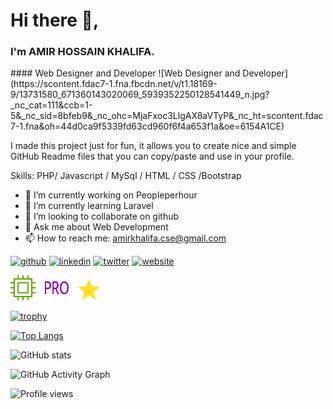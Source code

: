 # Hi there 👋, 
<h3>I'm AMIR HOSSAIN KHALIFA.</h3>
#### Web Designer and Developer
![Web Designer and Developer](https://scontent.fdac7-1.fna.fbcdn.net/v/t1.18169-9/13731580_671360143020069_5939352250128541449_n.jpg?_nc_cat=111&ccb=1-5&_nc_sid=8bfeb9&_nc_ohc=MjaFxoc3LlgAX8aVTyP&_nc_ht=scontent.fdac7-1.fna&oh=44d0ca9f5339fd63cd960f6f4a653f1a&oe=6154A1CE)

I made this project just for fun, it allows you to create nice and simple GitHub Readme files that you can copy/paste and use in your profile.

Skills: PHP/ Javascript / MySql / HTML / CSS /Bootstrap

- 🔭 I’m currently working on Peopleperhour 
- 🌱 I’m currently learning Laravel 
- 👯 I’m looking to collaborate on github 
- 💬 Ask me about Web Development 
- 📫 How to reach me: amirkhalifa.cse@gmail.com 


[<img src='https://cdn.jsdelivr.net/npm/simple-icons@3.0.1/icons/github.svg' alt='github' height='40'>](https://github.com/Quantum-Code-lab)  [<img src='https://cdn.jsdelivr.net/npm/simple-icons@3.0.1/icons/linkedin.svg' alt='linkedin' height='40'>](https://www.linkedin.com/in/amir-khalifa/)  [<img src='https://cdn.jsdelivr.net/npm/simple-icons@3.0.1/icons/twitter.svg' alt='twitter' height='40'>](https://twitter.com/@hossain_khalifa)  [<img src='https://cdn.jsdelivr.net/npm/simple-icons@3.0.1/icons/icloud.svg' alt='website' height='40'>](https://amir-khalifa.rf.gd/?i=1#)  

<a href='https://docs.github.com/en/developers'><img src='https://raw.githubusercontent.com/acervenky/animated-github-badges/master/assets/devbadge.gif' width='40' height='40'></a> <a href='https://github.com/pricing'><img src='https://raw.githubusercontent.com/acervenky/animated-github-badges/master/assets/pro.gif' width='40' height='40'></a> <a href='https://stars.github.com/'><img src='https://raw.githubusercontent.com/acervenky/animated-github-badges/master/assets/starbadge.gif' width='35' height='35'></a> 

[![trophy](https://github-profile-trophy.vercel.app/?username=Quantum-Code-lab)](https://github.com/ryo-ma/github-profile-trophy)

[![Top Langs](https://github-readme-stats.vercel.app/api/top-langs/?username=Quantum-Code-lab)](https://github.com/anuraghazra/github-readme-stats)

![GitHub stats](https://github-readme-stats.vercel.app/api?username=Quantum-Code-lab&show_icons=true)  

![GitHub Activity Graph](https://activity-graph.herokuapp.com/graph?username=Quantum-Code-lab)  

![Profile views](https://gpvc.arturio.dev/Quantum-Code-lab)  
